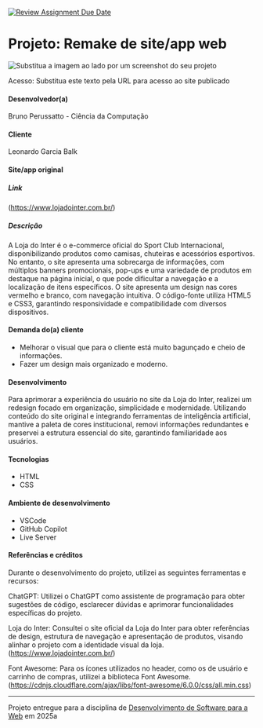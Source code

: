 [![Review Assignment Due Date](https://classroom.github.com/assets/deadline-readme-button-22041afd0340ce965d47ae6ef1cefeee28c7c493a6346c4f15d667ab976d596c.svg)](https://classroom.github.com/a/-0GsTofh)
# Projeto: Remake de site/app web

![Substitua a imagem ao lado por um screenshot do seu projeto](img/giphy.gif "GIF do projeto.")


Acesso: Substitua este texto pela URL para acesso ao site publicado


#### Desenvolvedor(a)
Bruno Perussatto - Ciência da Computação

#### Cliente
Leonardo Garcia Balk




#### Site/app original

##### Link
(https://www.lojadointer.com.br/)

##### Descrição
A Loja do Inter é o e-commerce oficial do Sport Club Internacional, disponibilizando produtos como camisas, chuteiras e acessórios esportivos. No entanto, o site apresenta uma sobrecarga de informações, com múltiplos banners promocionais, pop-ups e uma variedade de produtos em destaque na página inicial, o que pode dificultar a navegação e a localização de itens específicos. O site apresenta um design nas cores vermelho e branco, com navegação intuitiva. O código-fonte utiliza HTML5 e CSS3, garantindo responsividade e compatibilidade com diversos dispositivos. 

#### Demanda do(a) cliente
- Melhorar o visual que para o cliente está muito bagunçado e cheio de informações.
- Fazer um design mais organizado e moderno.

#### Desenvolvimento

​Para aprimorar a experiência do usuário no site da Loja do Inter, realizei um redesign focado em organização, simplicidade e modernidade. Utilizando conteúdo do site original e integrando ferramentas de inteligência artificial, mantive a paleta de cores institucional, removi informações redundantes e preservei a estrutura essencial do site, garantindo familiaridade aos usuários.


#### Tecnologias

- HTML
- CSS

#### Ambiente de desenvolvimento

- VSCode
- GitHub Copilot
- Live Server

#### Referências e créditos

​Durante o desenvolvimento do projeto, utilizei as seguintes ferramentas e recursos:​

ChatGPT: Utilizei o ChatGPT como assistente de programação para obter sugestões de código, esclarecer dúvidas e aprimorar funcionalidades específicas do projeto.​

Loja do Inter: Consultei o site oficial da Loja do Inter para obter referências de design, estrutura de navegação e apresentação de produtos, visando alinhar o projeto com a identidade visual da loja. 
​(https://www.lojadointer.com.br/)

Font Awesome: Para os ícones utilizados no header, como os de usuário e carrinho de compras, utilizei a biblioteca Font Awesome.
(https://cdnjs.cloudflare.com/ajax/libs/font-awesome/6.0.0/css/all.min.css)


---
Projeto entregue para a disciplina de [Desenvolvimento de Software para a Web](http://github.com/andreainfufsm/elc1090-2025a) em 2025a
